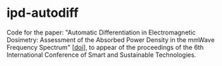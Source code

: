 # ipd-autodiff

Code for the paper: "Automatic Differentiation in Electromagnetic Dosimetry: Assessment of the Absorbed Power Density in the mmWave Frequency Spectrum" [[doi](#)], to appear of the proceedings of the 6th International Conference of Smart and Sustainable Technologies.

